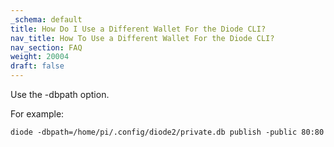 ```yaml
---
_schema: default
title: How Do I Use a Different Wallet For the Diode CLI?
nav_title: How To Use a Different Wallet For the Diode CLI?
nav_section: FAQ
weight: 20004
draft: false
---
```

Use the -dbpath option.

For example:

`diode -dbpath=/home/pi/.config/diode2/private.db publish -public 80:80`
